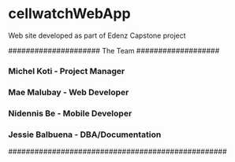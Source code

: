 # cellwatchWebApp
Web site developed as part of Edenz Capstone project


##################### The Team ###################
###          Michel Koti - Project Manager     ###
###           Mae Malubay - Web Developer      ###
###         Nidennis Be - Mobile Developer     ###
###      Jessie Balbuena - DBA/Documentation   ###
##################################################